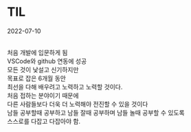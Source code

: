 # TIL
 2022-07-10

<br/> 처음 개발에 입문하게 됨
<br/> VSCode와 github 연동에 성공
<br/> 모든 것이 낯설고 신기하지만
<br/> 목표로 잡은 6개월 동안
<br/> 최선을 다해 배우려고 노력하고 노력할 것이다.
<br/> 처음 접하는 분야이기 때문에
<br/> 다른 사람들보다 더욱 더 노력해야 전진할 수 있을 것이다
<br/> 남들 공부할때 공부하고 남들 잘때 공부하며 남들 놀때 공부할 수 있도록
<br/> 스스로를 다잡고 다잡아야 함. 
